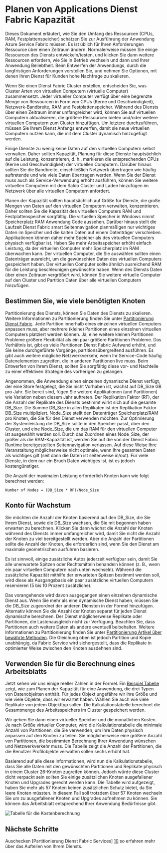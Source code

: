 <properties
   pageTitle="Planen der Dienst Fabric apps Kapazität | Microsoft Azure"
   description="Beschreibt, wie die Anzahl der Datenverarbeitungsknoten erforderlich für eine Fabric Service-Anwendung zu identifizieren"
   services="service-fabric"
   documentationCenter=".net"
   authors="mani-ramaswamy"
   manager="markfuss"
   editor=""/>

<tags
   ms.service="service-fabric"
   ms.devlang="dotnet"
   ms.topic="article"
   ms.tgt_pltfrm="NA"
   ms.workload="NA"
   ms.date="09/14/2016"
   ms.author="subramar"/>


# <a name="capacity-planning-for-service-fabric-applications"></a>Planen von Applications Dienst Fabric Kapazität


Dieses Dokument erläutert, wie Sie den Umfang des Ressourcen (CPUs, RAM, Festplattenspeicher) schätzen Sie zur Ausführung der Anwendung Azure Service Fabric müssen. Es ist üblich für Ihren Anforderungen Ressource über einen Zeitraum ändern. Normalerweise müssen Sie einige Ressourcen des Diensts entwickeln/testen, und klicken Sie dann weitere Ressourcen erfordern, wie Sie in Betrieb wechseln und dann und Ihrer Anwendung Beliebtheit. Beim Entwerfen der Anwendungs, durch die langfristigen Anforderungen vorstellen Sie, und nehmen Sie Optionen, mit denen Ihren Dienst für Kunden hohe Nachfrage zu skalieren.

 Wenn Sie einen Dienst Fabric Cluster erstellen, entscheiden Sie, was Cluster Arten von virtuellen Computern (virtuelle Computer) zusammensetzt. Jeder virtueller Computer verfügt über eine begrenzte Menge von Ressourcen in Form von CPUs (Kerne und Geschwindigkeit), Netzwerk-Bandbreite, RAM und Festplattenspeicher. Während des Diensts über einen Zeitraum immer umfangreicher wird, können Sie auf virtuellen Computern aktualisieren, die größere Ressourcen bieten und/oder weitere virtuellen Computern zum Cluster hinzufügen. Um letztere durchzuführen, müssen Sie Ihrem Dienst Anfangs entwerfen, damit sie neue virtuellen Computern nutzen kann, die mit dem Cluster dynamisch hinzugefügt werden.

Einige Dienste zu wenig keine Daten auf den virtuellen Computern selbst verwalten. Daher sollten Kapazität, Planung für diese Dienste hauptsächlich auf die Leistung, konzentrieren, d. h., markieren die entsprechenden CPUs (Kerne und Geschwindigkeit) der virtuellen Computern. Darüber hinaus sollten Sie die Bandbreite, einschließlich Netzwerk übertragen wie häufig auftretende und wie viele Daten übertragen werden. Wenn Sie der Dienst muss auch als Service-Verwendung erhöht ausführen, können Sie weitere virtuellen Computern mit dem Saldo Cluster und Laden hinzufügen im Netzwerk über alle virtuellen Computern anfordert.

Planen der Kapazität sollten hauptsächlich auf Größe für Dienste, die große Mengen von Daten auf den virtuellen Computern verwalten, konzentrieren. Daher sollten Sie die Kapazität des virtuellen Computers RAM und Festplattenspeicher sorgfältig. Die virtuellen Speicher in Windows nimmt Speicherplatz RAM Anwendung Code aussehen. Darüber hinaus stellt die Laufzeit Dienst Fabric smart Seitennavigation planmäßigen nur wichtiges Daten im Speicher und die kalten Daten auf einem Datenträger verschieben. Applikationen können daher mehr Speicher als des virtuellen Computers physisch verfügbar ist. Haben Sie mehr Arbeitsspeicher erhöht einfach Leistung, da der virtuellen Computer mehr Speicherplatz im RAM überwachen kann. Der virtuellen Computer, die Sie auswählen sollten einen Datenträger ausreicht, um die gewünschten Daten des virtuellen Computers gespeichert haben. Der virtuellen Computer sollte ähnlich ausreichend RAM für die Leistung beschleunigen gewünschte haben. Wenn des Diensts Daten über einen Zeitraum vergrößert wird, können Sie weitere virtuelle Computer auf den Cluster und Partition Daten über alle virtuellen Computern hinzufügen.

## <a name="determine-how-many-nodes-you-need"></a>Bestimmen Sie, wie viele benötigten Knoten

Partitionierung des Diensts, können Sie Daten des Diensts zu skalieren. Weitere Informationen zu Partitionierung finden Sie unter [Partitionierung Dienst Fabric](service-fabric-concepts-partitioning.md). Jede Partition innerhalb eines einzelnen virtuellen Computers anpassen muss, aber mehrere (kleine) Partitionen eines einzelnen virtuellen Computers platziert werden können. Ja, eine weitere kleinen Partitionen Probleme größere Flexibilität als ein paar größere Partitionen Probleme. Das Verhältnis ist, gibt es viele Partitionen Dienst Fabric Aufwand erhöht, und Sie keine durchgeführte Vorgänge, partitionsübergreifend ausführen. Es gibt auch weitere mögliche Netzwerkverkehr, wenn Ihr Service-Code häufig Datenelementen zugreifen, die in anderen Partitionen live muss. Beim Entwerfen von Ihrem Dienst, sollten Sie sorgfältig diese vor- und Nachteile zu einer effektiven Strategie des vorherigen zu gelangen.

Angenommen, die Anwendung einen einzelnen dynamische Dienst verfügt, der eine Store festgelegt, die Sie nicht Vorhaben ist, wächst auf DB_Size GB pro Jahr. Sie bereit sind, fügen Sie weitere Applikationen (und Partitionen) wie Variation neben diesem Jahr auftreten.  Der Replikation Faktor (RF), der die Anzahl der Replikate des Diensts bestimmt wirkt sich auf die gesamte DB_Size. Die Summe DB_Size in allen Replikaten ist der Replikation Faktor DB_Size multipliziert.  Node_Size stellt den Datenträger Speicherplatz/RAM pro Knoten, die Sie für den Dienst verwenden möchten. Zur Optimierung der Systemleistung die DB_Size sollte in den Speicher passt, über den Cluster, und eine Node_Size, die um das RAM für den virtuellen Computer ist ausgewählt werden soll. Durch das Zuordnen eines Node_Size, der größer als die RAM-Kapazität ist, werden Sie auf die von der Dienst Fabric Runtime bereitgestellten Seitennavigation verlassen. Auf diese Weise Ihre Veranstaltung möglicherweise nicht optimale, wenn Ihre gesamten Daten als wichtiges gilt (seit dann die Daten ist seitenweise in/out). Für viele Dienste, in dem nur ein Bruch Daten wichtiges ist, ist es jedoch kostengünstiger.

Die Anzahl der maximalen Leistung erforderlich Knoten kann wie folgt berechnet werden:

```
Number of Nodes = (DB_Size * RF)/Node_Size

```


## <a name="account-for-growth"></a>Konto für Wachstum

Sie möchten die Anzahl der Knoten basierend auf den DB_Size, die Sie Ihrem Dienst, sowie die DB_Size wachsen, die Sie mit begonnen haben erwarten zu berechnen. Klicken Sie dann wächst die Anzahl der Knoten während des Diensts immer umfangreicher wird, damit Sie nicht die Anzahl der Knoten zu viel bereitgestellt werden. Aber die Anzahl der Partitionen sollte die Anzahl der Knoten, die erforderlich sind, wenn Sie den Dienst am maximale geometrischen ausführen basieren.

Es ist sinnvoll, einige zusätzliche Autos jederzeit verfügbar sein, damit Sie alle unerwartete Spitzen oder Rechtsmitteln behandeln können (z. B., wenn ein paar virtuellen Computern nach unten wechseln).  Während die zusätzliche Kapazität mithilfe der erwarteten Spitzen bestimmt werden soll, wird diese als Ausgangsbasis ein paar zusätzliche virtuellen Computern reservieren (5 bis 10 Prozent zusätzliche).

Das vorangehende wird davon ausgegangen einen einzelnen dynamische Dienst aus. Wenn Sie mehr als eine dynamische Dienst haben, müssen Sie die DB_Size zugeordnet der anderen Diensten in der Formel hinzufügen. Alternativ können Sie die Anzahl der Knoten separat für jeden Dienst dynamische berechnen.  Der Dienst möglicherweise Replikate oder Partitionen, die Lastenausgleich nicht zur Verfügung. Beachten Sie, dass Partitionen auch weitere Daten als andere eventuell beibehalten. Weitere Informationen zu Partitionierung finden Sie unter [Partitionierung Artikel über bewährte Methoden](service-fabric-concepts-partitioning.md). Die Gleichung oben ist jedoch Partition und Kopie unabhängig, da Fabric Service wird sichergestellt, dass die Replikate in optimierter Weise zwischen den Knoten ausdehnen sind.


## <a name="use-a-spreadsheet-for-cost-calculation"></a>Verwenden Sie für die Berechnung eines Arbeitsblatts

Jetzt sehen wir uns einige reeller Zahlen in der Formel. Ein [Beispiel Tabelle](https://servicefabricsdkstorage.blob.core.windows.net/publicrelease/SF%20VM%20Cost%20calculator-NEW.xlsx) zeigt, wie zum Planen der Kapazität für eine Anwendung, die drei Typen von Datenobjekten enthält. Für jedes Objekt ungefähre wir ihre Größe und wie viele Objekte, dass wir erwartet haben. Wählen Sie auch wie viele Replikate von jedem Objekttyp sollen. Die Kalkulationstabelle berechnet die Gesamtmenge des Arbeitsspeichers im Cluster gespeichert werden.

Wir geben Sie dann einen virtueller Speicher und die monatlichen Kosten. Je nach Größe virtueller Computer, wird die Kalkulationstabelle die minimale Anzahl von Partitionen, die Sie verwenden, um Ihre Daten physisch anpassen auf den Knoten zu teilen. Sie möglicherweise eine größere Anzahl von Partitionen, die bestimmten Berechnung Ihrer Anwendung wünschen und Netzwerkverkehr muss. Die Tabelle zeigt die Anzahl der Partitionen, die die Benutzer Profilobjekte verwalten sollen sechs erhöht hat.

Basierend auf alle diese Informationen, wird nun die Kalkulationstabelle, dass Sie alle Daten mit den gewünschten Partitionen und Replikate physisch in einem Cluster 26-Knoten zugreifen können. Jedoch würde diese Cluster dicht verpackt sein sollten Sie einige zusätzlichen Knoten ausgefallener Knoten und Upgrades gerecht werden kann. Die Tabelle wird aufgezeigt, haben Sie mehr als 57 Knoten keinen zusätzlichen Schutz bietet, da Sie leere Knoten müssten. In diesem Fall soll trotzdem über 57 Knoten wechseln Sie um zu ausgefallener Knoten und Upgrades aufnehmen zu können. Sie können das Arbeitsblatt entsprechend Ihrer Anwendung Bedürfnisse gibt.   

![Tabelle für die Kostenberechnung][Image1]



## <a name="next-steps"></a>Nächste Schritte

Auschecken [Partitionierung Dienst Fabric Services] [ 10] so erfahren mehr über das Aufteilen von Ihrem Diensts.



<!--Image references-->
[Image1]: ./media/SF-Cost.png

<!--Link references--In actual articles, you only need a single period before the slash-->
[10]: service-fabric-concepts-partitioning.md
